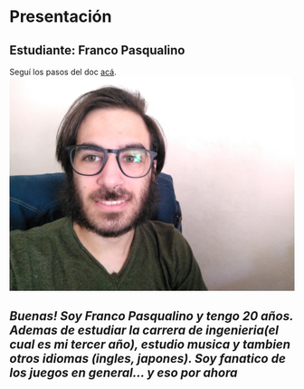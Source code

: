 # Presentación

## Estudiante: Franco Pasqualino 

Seguí los pasos del doc [acá](https://docs.google.com/document/d/e/2PACX-1vTNHQ5dzaVFhKPd4UxLOGhZa9Ix_bDgpyIftq4gqzz7674dHmHkcH2oH9TpQ_TsghZkiSPBoUm2ftzM/pub).
![mi foto](mifoto.jpg)
## *Buenas! Soy Franco Pasqualino y tengo 20 años. Ademas de estudiar la carrera de ingenieria(el cual es mi tercer año), estudio musica y tambien otros idiomas (ingles, japones). Soy fanatico de los juegos en general... y eso por ahora*

